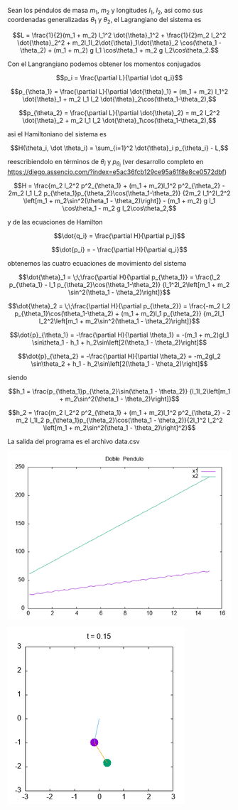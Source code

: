 Sean los péndulos de masa $m_1$, $m_2$ y longitudes $l_1$, $l_2$, asi como sus coordenadas generalizadas $\theta_1$ y $\theta_2$, el Lagrangiano del sistema es

$$L = \frac{1}{2}(m_1 + m_2) l_1^2 \dot{\theta}_1^2 + \frac{1}{2}m_2 l_2^2 \dot{\theta}_2^2 + m_2l_1l_2\dot{\theta}_1\dot{\theta}_2 \cos(\theta_1 - \theta_2) + (m_1 + m_2) g l_1 \cos\theta_1 + m_2 g l_2\cos\theta_2.$$

Con el Langrangiano podemos obtener los momentos conjugados

$$p_i = \frac{\partial L}{\partial \dot q_i}$$

$$p_{\theta_1} = \frac{\partial L}{\partial \dot{\theta}_1} = (m_1 + m_2) l_1^2 \dot{\theta}_1 + m_2 l_1 l_2 \dot{\theta}_2\cos(\theta_1-\theta_2),$$

$$p_{\theta_2} = \frac{\partial L}{\partial \dot{\theta}_2} = m_2 l_2^2 \dot{\theta}_2 + m_2 l_1 l_2 \dot{\theta}_1\cos(\theta_1-\theta_2),$$

asi el Hamiltoniano del sistema es

$$H(\theta_i, \dot \theta_i) = \sum_{i=1}^2 \dot{\theta}_i p_{\theta_i} - L,$$

reescribiendolo en términos de $\theta_i$ y $p_{\theta_i}$ (ver desarrollo completo en https://diego.assencio.com/?index=e5ac36fcb129ce95a61f8e8ce0572dbf)

$$H = \frac{m_2 l_2^2 p^2_{\theta_1} + (m_1 + m_2)l_1^2 p^2_{\theta_2} - 2m_2 l_1 l_2 p_{\theta_1}p_{\theta_2}\cos(\theta_1-\theta_2)}
{2m_2 l_1^2l_2^2 \left[m_1 + m_2\sin^2(\theta_1 - \theta_2)\right]} - (m_1 + m_2) g l_1 \cos\theta_1 - m_2 g l_2\cos\theta_2,$$

y de las ecuaciones de Hamilton

$$\dot{q_i} = \frac{\partial H}{\partial p_i}$$

$$\dot{p_i} = - \frac{\partial H}{\partial q_i}$$

obtenemos las cuatro ecuaciones de movimiento del sistema

$$\dot{\theta}_1 = \;\;\frac{\partial H}{\partial p_{\theta_1}} =
\frac{l_2 p_{\theta_1} - l_1 p_{\theta_2}\cos(\theta_1-\theta_2)}
{l_1^2l_2\left[m_1 + m_2 \sin^2(\theta_1 - \theta_2)\right]}$$

$$\dot{\theta}_2 = \;\;\frac{\partial H}{\partial p_{\theta_2}} =
\frac{-m_2 l_2 p_{\theta_1}\cos(\theta_1-\theta_2) + (m_1 + m_2)l_1 p_{\theta_2}}
{m_2l_1 l_2^2\left[m_1 + m_2\sin^2(\theta_1 - \theta_2)\right]}$$

$$\dot{p}_{\theta_1} = -\frac{\partial H}{\partial \theta_1} =
-(m_1 + m_2)gl_1 \sin\theta_1 - h_1 + h_2\sin\left[2(\theta_1 - \theta_2)\right]$$

$$\dot{p}_{\theta_2} = -\frac{\partial H}{\partial \theta_2} =
-m_2gl_2 \sin\theta_2 + h_1 - h_2\sin\left[2(\theta_1 - \theta_2)\right]$$


siendo

$$h_1 = \frac{p_{\theta_1}p_{\theta_2}\sin(\theta_1 - \theta_2)}
{l_1l_2\left[m_1 + m_2\sin^2(\theta_1 - \theta_2)\right]}$$

$$h_2 = \frac{m_2 l_2^2 p^2_{\theta_1} + (m_1 + m_2)l_1^2 p^2_{\theta_2} - 2 m_2 l_1l_2 p_{\theta_1}p_{\theta_2}\cos(\theta_1 - \theta_2)}{2l_1^2 l_2^2 \left[m_1 + m_2\sin^2(\theta_1 - \theta_2)\right]^2}$$

La salida del programa es el archivo data.csv

![Evolución](grafica.png)

![Animación](animacion.gif)
